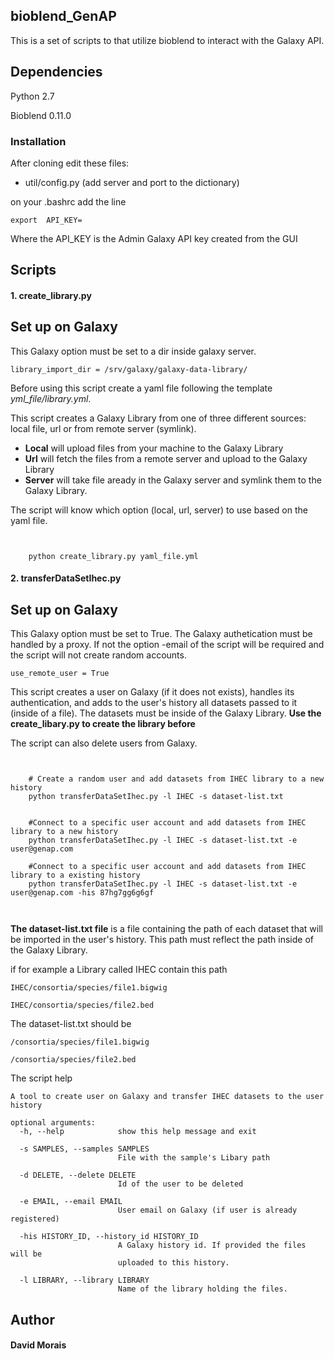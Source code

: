 ## bioblend_GenAP

This is a set of scripts to that utilize bioblend to interact with the 
Galaxy API.



## Dependencies
Python 2.7 

Bioblend 0.11.0 

### **Installation**
After cloning edit these files:
* util/config.py  (add server and port to the dictionary)

on your .bashrc add the line
````
export  API_KEY=
````
Where the API_KEY is the Admin Galaxy API key created from the GUI

## Scripts
#### 1. **create_library.py**

## Set up on Galaxy
This Galaxy option must be set to a dir inside galaxy server.
````
library_import_dir = /srv/galaxy/galaxy-data-library/
````
Before using this script create a yaml file  following the template 
*yml_file/library.yml*.

This script creates a Galaxy Library from one of three different sources:
 local  file, url or from remote server (symlink). 
 * **Local** will upload files from your machine to the Galaxy Library
 * **Url** will fetch the files from a remote server and upload to the Galaxy
  Library
 *  **Server** will take file aready in the Galaxy server and symlink them
 to the Galaxy Library.
 
 The script will know which option (local, url, server) to use based on
 the yaml file.

```


    python create_library.py yaml_file.yml

```

#### 2. **transferDataSetIhec.py**

## Set up on Galaxy
This Galaxy option must be set to True. The Galaxy authetication must be
 handled by a proxy. If not the option -email of the script will be required
 and the script will not create random accounts.
```` 
use_remote_user = True
````
This script creates a user on Galaxy (if it does not exists), handles its
authentication, and adds to the user's history all datasets passed
to it (inside of a file). The datasets must be inside of the Galaxy Library.
**Use the create_libary.py to create the library before**

The script can also delete users from Galaxy.

````


    # Create a random user and add datasets from IHEC library to a new history
    python transferDataSetIhec.py -l IHEC -s dataset-list.txt 
    
    
    #Connect to a specific user account and add datasets from IHEC library to a new history  
    python transferDataSetIhec.py -l IHEC -s dataset-list.txt -e user@genap.com 
    
    #Connect to a specific user account and add datasets from IHEC library to a existing history 
    python transferDataSetIhec.py -l IHEC -s dataset-list.txt -e user@genap.com -his 87hg7gg6g6gf
    


````

**The dataset-list.txt file** is a file containing the path of each dataset
that will be imported in the user's history. This path must reflect the 
path inside of the Galaxy Library.

if for example a Library called IHEC contain this path
````
IHEC/consortia/species/file1.bigwig

IHEC/consortia/species/file2.bed
````
The dataset-list.txt should be
````
/consortia/species/file1.bigwig

/consortia/species/file2.bed
````

The script help

```
A tool to create user on Galaxy and transfer IHEC datasets to the user history

optional arguments:
  -h, --help            show this help message and exit
  
  -s SAMPLES, --samples SAMPLES
                        File with the sample's Libary path
                        
  -d DELETE, --delete DELETE
                        Id of the user to be deleted
                        
  -e EMAIL, --email EMAIL
                        User email on Galaxy (if user is already registered)
                        
  -his HISTORY_ID, --history_id HISTORY_ID
                        A Galaxy history id. If provided the files will be
                        uploaded to this history.
                        
  -l LIBRARY, --library LIBRARY
                        Name of the library holding the files.

```





## Author
#### **David Morais**
